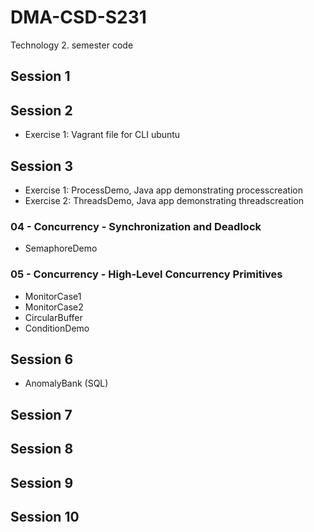 # DMA-CSD-S231
Technology 2. semester code<br>
<h2>Session 1</h2>
<h2>Session 2</h2>
<ul>
  <li>Exercise 1: Vagrant file for CLI ubuntu</li>
</ul>
<h2>Session 3</h2>
<ul>
  <li>Exercise 1: ProcessDemo, Java app demonstrating processcreation</li>
  <li>Exercise 2: ThreadsDemo, Java app demonstrating threadscreation</li>
</ul>
<h3>04 - Concurrency - Synchronization and Deadlock</h3>
<ul>
  <li>SemaphoreDemo</li>
</ul>
<h3>05 - Concurrency - High-Level Concurrency Primitives</h3>
<ul>
  <li>MonitorCase1</li>
  <li>MonitorCase2</li>
  <li>CircularBuffer</li>
  <li>ConditionDemo</li>
</ul>
<h2>Session 6</h2>
<ul>
  <li>AnomalyBank (SQL)</li>
</ul>
<h2>Session 7</h2>
<h2>Session 8</h2>
<h2>Session 9</h2>
<h2>Session 10</h2>

